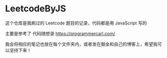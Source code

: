 # LeetcodeByJS

这个仓库是我刷过的 Leetcode 题目的记录，代码都是用 JavaScript 写的 

主要是参考了 代码随想录 https://programmercarl.com/

我会将相应的笔记也放在每个文件夹内，或者发在掘金和自己的博客上，希望我可以坚持下来！
